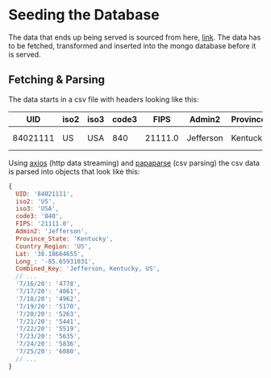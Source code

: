 # Seeding the Database

The data that ends up being served is sourced from here, [link](https://github.com/CSSEGISandData/COVID-19/blob/master/csse_covid_19_data/csse_covid_19_time_series/time_series_covid19_confirmed_US.csv). The data has to be fetched, transformed and inserted into the mongo database before it is served.

## Fetching & Parsing

The data starts in a csv file with headers looking like this:

| UID      | iso2 | iso3 | code3 | FIPS    | Admin2    | Province_State | Country_Region | Lat         | Long\_       | Combined_Key              | ... | 7/16/20 | 7/17/20 | 7/18/20 | 7/19/20 | 7/20/20 | 7/21/20 | 7/22/20 | 7/23/20 | 7/24/20 | 7/25/20 | ... |
| -------- | ---- | ---- | ----- | ------- | --------- | -------------- | -------------- | ----------- | ------------ | ------------------------- | --- | ------- | ------- | ------- | ------- | ------- | ------- | ------- | ------- | ------- | ------- | --- |
| 84021111 | US   | USA  | 840   | 21111.0 | Jefferson | Kentucky       | US             | 38.18664655 | -85.65931031 | "Jefferson, Kentucky, US" | ... | 4778    | 4861    | 4962    | 5170    | 5263    | 5441    | 5519    | 5635    | 5836    | 6080    | ... |

Using [axios](https://github.com/axios/axios) (http data streaming) and [papaparse](https://www.papaparse.com/) (csv parsing) the csv data is parsed into objects that look like this:

```javascript
{
  UID: '84021111',
  iso2: 'US',
  iso3: 'USA',
  code3: '840',
  FIPS: '21111.0',
  Admin2: 'Jefferson',
  Province_State: 'Kentucky',
  Country_Region: 'US',
  Lat: '38.18664655',
  Long_: '-85.65931031',
  Combined_Key: 'Jefferson, Kentucky, US',
  // ...
  '7/16/20': '4778',
  '7/17/20': '4861',
  '7/18/20': '4962',
  '7/19/20': '5170',
  '7/20/20': '5263',
  '7/21/20': '5441',
  '7/22/20': '5519',
  '7/23/20': '5635',
  '7/24/20': '5836',
  '7/25/20': '6080',
  // ...
}
```
